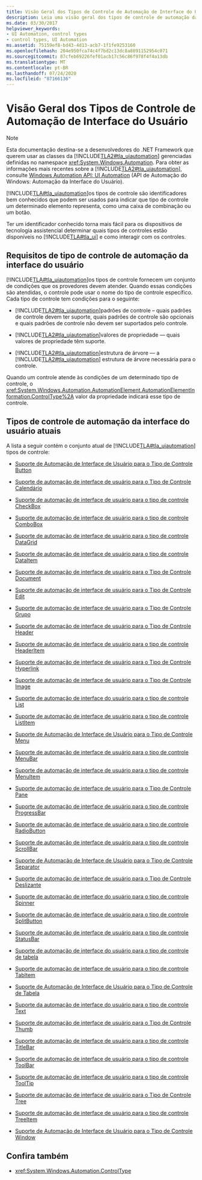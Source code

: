 ```yaml
---
title: Visão Geral dos Tipos de Controle de Automação de Interface do Usuário
description: Leia uma visão geral dos tipos de controle de automação da interface do usuário, que são identificadores conhecidos que podem ser usados para indicar o tipo de controle que um elemento representa.
ms.date: 03/30/2017
helpviewer_keywords:
- UI Automation, control types
- control types, UI Automation
ms.assetid: 75159ef8-bd43-4d13-acb7-1f1fe9253160
ms.openlocfilehash: 204e950fca74c4f7bd2c13dc8a8891152954c071
ms.sourcegitcommit: 87cfeb69226fef01acb17c56c86f978f4f4a13db
ms.translationtype: MT
ms.contentlocale: pt-BR
ms.lasthandoff: 07/24/2020
ms.locfileid: "87166136"
---
```

# <a name="ui-automation-control-types-overview"></a>Visão Geral dos Tipos de Controle de Automação de Interface do Usuário
> [!NOTE]
> Esta documentação destina-se a desenvolvedores do .NET Framework que querem usar as classes da [!INCLUDE[TLA2#tla_uiautomation](../../../includes/tla2sharptla-uiautomation-md.md)] gerenciadas definidas no namespace <xref:System.Windows.Automation>. Para obter as informações mais recentes sobre a [!INCLUDE[TLA2#tla_uiautomation](../../../includes/tla2sharptla-uiautomation-md.md)], consulte [Windows Automation API: UI Automation](/windows/win32/winauto/entry-uiauto-win32) (API de Automação do Windows: Automação da Interface do Usuário).  
  
 [!INCLUDE[TLA#tla_uiautomation](../../../includes/tlasharptla-uiautomation-md.md)]os tipos de controle são identificadores bem conhecidos que podem ser usados para indicar que tipo de controle um determinado elemento representa, como uma caixa de combinação ou um botão.  
  
 Ter um identificador conhecido torna mais fácil para os dispositivos de tecnologia assistencial determinar quais tipos de controles estão disponíveis no [!INCLUDE[TLA#tla_ui](../../../includes/tlasharptla-ui-md.md)] e como interagir com os controles.  
  
<a name="UI_Automation_Control_Type_Requisites"></a>
## <a name="ui-automation-control-type-requisites"></a>Requisitos de tipo de controle de automação da interface do usuário  
 [!INCLUDE[TLA#tla_uiautomation](../../../includes/tlasharptla-uiautomation-md.md)]os tipos de controle fornecem um conjunto de condições que os provedores devem atender. Quando essas condições são atendidas, o controle pode usar o nome do tipo de controle específico. Cada tipo de controle tem condições para o seguinte:  
  
- [!INCLUDE[TLA2#tla_uiautomation](../../../includes/tla2sharptla-uiautomation-md.md)]padrões de controle – quais padrões de controle devem ter suporte, quais padrões de controle são opcionais e quais padrões de controle não devem ser suportados pelo controle.  
  
- [!INCLUDE[TLA2#tla_uiautomation](../../../includes/tla2sharptla-uiautomation-md.md)]valores de propriedade — quais valores de propriedade têm suporte.  
  
- [!INCLUDE[TLA2#tla_uiautomation](../../../includes/tla2sharptla-uiautomation-md.md)]estrutura de árvore — a [!INCLUDE[TLA2#tla_uiautomation](../../../includes/tla2sharptla-uiautomation-md.md)] estrutura de árvore necessária para o controle.  
  
 Quando um controle atende às condições de um determinado tipo de controle, o <xref:System.Windows.Automation.AutomationElement.AutomationElementInformation.ControlType%2A> valor da propriedade indicará esse tipo de controle.  
  
<a name="Current_UI_Automation_Control_Types"></a>
## <a name="current-ui-automation-control-types"></a>Tipos de controle de automação da interface do usuário atuais  
 A lista a seguir contém o conjunto atual de [!INCLUDE[TLA#tla_uiautomation](../../../includes/tlasharptla-uiautomation-md.md)] tipos de controle:  
  
- [Suporte de Automação de Interface de Usuário para o Tipo de Controle Button](ui-automation-support-for-the-button-control-type.md)  
  
- [Suporte de automação de interface de usuário para o Tipo de Controle Calendário](ui-automation-support-for-the-calendar-control-type.md)  
  
- [Suporte de automação de interface de usuário para o tipo de controle CheckBox](ui-automation-support-for-the-checkbox-control-type.md)  
  
- [Suporte de automação de interface de usuário para o tipo de controle ComboBox](ui-automation-support-for-the-combobox-control-type.md)  
  
- [Suporte de automação de interface de usuário para o tipo de controle DataGrid](ui-automation-support-for-the-datagrid-control-type.md)  
  
- [Suporte de automação de interface de usuário para o tipo de controle DataItem](ui-automation-support-for-the-dataitem-control-type.md)  
  
- [Suporte de automação de interface de usuário para o Tipo de Controle Document](ui-automation-support-for-the-document-control-type.md)  
  
- [Suporte de automação de interface de usuário para o Tipo de Controle Edit](ui-automation-support-for-the-edit-control-type.md)  
  
- [Suporte de automação de interface de usuário para o Tipo de Controle Grupo](ui-automation-support-for-the-group-control-type.md)  
  
- [Suporte de automação de interface de usuário para o Tipo de Controle Header](ui-automation-support-for-the-header-control-type.md)  
  
- [Suporte de automação de interface de usuário para o tipo de controle HeaderItem](ui-automation-support-for-the-headeritem-control-type.md)  
  
- [Suporte de automação de interface de usuário para o Tipo de Controle Hyperlink](ui-automation-support-for-the-hyperlink-control-type.md)  
  
- [Suporte de automação de interface de usuário para o Tipo de Controle Image](ui-automation-support-for-the-image-control-type.md)  
  
- [Suporte de automação de interface do usuário para o tipo de controle List](ui-automation-support-for-the-list-control-type.md)  
  
- [Suporte de automação de interface de usuário para o tipo de controle ListItem](ui-automation-support-for-the-listitem-control-type.md)  
  
- [Suporte de Automação de Interface de Usuário para o Tipo de Controle Menu](ui-automation-support-for-the-menu-control-type.md)  
  
- [Suporte de automação de interface de usuário para o tipo de controle MenuBar](ui-automation-support-for-the-menubar-control-type.md)  
  
- [Suporte de automação de interface de usuário para o tipo de controle MenuItem](ui-automation-support-for-the-menuitem-control-type.md)  
  
- [Suporte de automação de interface de usuário para o Tipo de Controle Pane](ui-automation-support-for-the-pane-control-type.md)  
  
- [Suporte de automação de interface de usuário para o tipo de controle ProgressBar](ui-automation-support-for-the-progressbar-control-type.md)  
  
- [Suporte de automação de interface de usuário para o tipo de controle RadioButton](ui-automation-support-for-the-radiobutton-control-type.md)  
  
- [Suporte de automação de interface de usuário para o tipo de controle ScrollBar](ui-automation-support-for-the-scrollbar-control-type.md)  
  
- [Suporte de Automação de Interface de Usuário para o Tipo de Controle Separator](ui-automation-support-for-the-separator-control-type.md)  
  
- [Suporte de automação de interface de usuário para o Tipo de Controle Deslizante](ui-automation-support-for-the-slider-control-type.md)  
  
- [Suporte de automação de interface do usuário para o tipo de controle Spinner](ui-automation-support-for-the-spinner-control-type.md)  
  
- [Suporte de automação de interface de usuário para o tipo de controle SplitButton](ui-automation-support-for-the-splitbutton-control-type.md)  
  
- [Suporte de automação de interface de usuário para o tipo de controle StatusBar](ui-automation-support-for-the-statusbar-control-type.md)  
  
- [Suporte de automação de interface do usuário para o tipo de controle de tabela](ui-automation-support-for-the-tab-control-type.md)  
  
- [Suporte de automação de interface de usuário para o tipo de controle TabItem](ui-automation-support-for-the-tabitem-control-type.md)  
  
- [Suporte de Automação de Interface de Usuário para o Tipo de Controle de Tabela](ui-automation-support-for-the-table-control-type.md)  
  
- [Suporte da automação de interface do usuário para o tipo de controle Text](ui-automation-support-for-the-text-control-type.md)  
  
- [Suporte de automação de interface de usuário para o Tipo de Controle Thumb](ui-automation-support-for-the-thumb-control-type.md)  
  
- [Suporte de automação de interface de usuário para o tipo de controle TitleBar](ui-automation-support-for-the-titlebar-control-type.md)  
  
- [Suporte de automação de interface de usuário para o tipo de controle ToolBar](ui-automation-support-for-the-toolbar-control-type.md)  
  
- [Suporte de automação de interface de usuário para o tipo de controle ToolTip](ui-automation-support-for-the-tooltip-control-type.md)  
  
- [Suporte de automação de interface de usuário para o Tipo de Controle Tree](ui-automation-support-for-the-tree-control-type.md)  
  
- [Suporte de automação de interface de usuário para o tipo de controle TreeItem](ui-automation-support-for-the-treeitem-control-type.md)  
  
- [Suporte de Automação de Interface de Usuário para o Tipo de Controle Window](ui-automation-support-for-the-window-control-type.md)  
  
## <a name="see-also"></a>Confira também

- <xref:System.Windows.Automation.ControlType>
